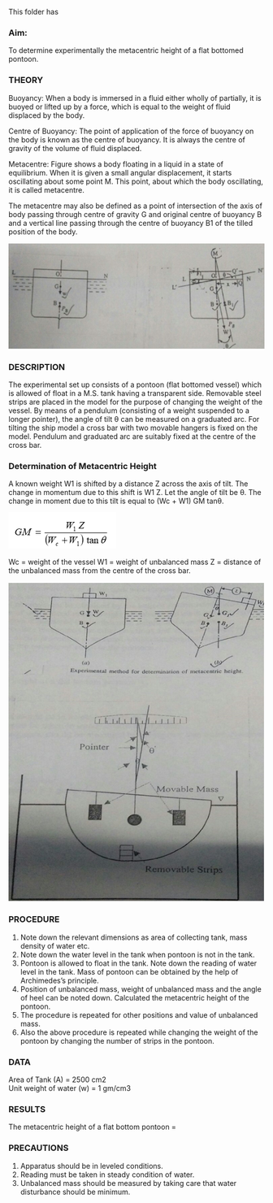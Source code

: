 This folder has 

### Aim: 
To determine experimentally the metacentric height of a flat bottomed pontoon.

### THEORY

Buoyancy: When a body is immersed in a fluid either wholly of partially, it is buoyed or lifted up by a force, which is equal to the weight of fluid displaced by the body.

Centre of Buoyancy: The point of application of the force of buoyancy on the body is known as the centre of buoyancy. It is always the centre of gravity of the volume of fluid displaced.

Metacentre: Figure shows a body floating in a liquid in a state of equilibrium. When it is given a small angular displacement, it starts oscillating about some point M. This point, about which the body oscillating, it is called metacentre. 

The metacentre may also be defined as a point of intersection of the axis of body passing through centre of gravity G and original centre of buoyancy B and a vertical line passing through the centre of buoyancy B1 of the tilled position of the body. 

<img src="images/pic.png"/>


### DESCRIPTION

The experimental set up consists of a pontoon (flat bottomed vessel) which is allowed of float in a M.S. tank having a transparent side. Removable steel strips are placed in the model for the purpose of changing the weight of the vessel. By means of a pendulum (consisting of a weight suspended to a longer pointer), the angle of tilt θ can be measured on a graduated arc. For tilting the ship model a cross bar with two movable hangers is fixed on the model. Pendulum and graduated arc are suitably fixed at the centre of the cross bar.

### Determination of Metacentric Height
A known weight W1 is shifted by a distance Z across the axis of tilt. The change in momentum due to this shift is W1 Z. Let the angle of tilt be θ. The change in moment due to this tilt is equal to (Wc + W1) GM tanθ.

<img src="images/height.png"/>

Wc = weight of the vessel
W1 = weight of unbalanced mass
Z = distance of the unbalanced mass from the centre of the cross bar.

<img src="images/res.png"/>

### PROCEDURE

1.	Note down the relevant dimensions as area of collecting tank, mass density of water etc.
2.	Note down the water level in the tank when pontoon is not in the tank.
3.	Pontoon is allowed to float in the tank. Note down the reading of water level in the tank. Mass of pontoon can be obtained by the help of Archimedes’s principle.
4.	Position of unbalanced mass, weight of unbalanced mass and the angle of heel can be noted down. Calculated the metacentric height of the pontoon.
5.	The procedure is repeated for other positions and value of unbalanced mass.
6.	Also the above procedure is repeated while changing the weight of the pontoon by changing the number of strips in the pontoon.

### DATA

Area of Tank (A) = 2500 cm2<br>
Unit weight of water (w) = 1 gm/cm3

### RESULTS

The metacentric height of a flat bottom pontoon =

### PRECAUTIONS

1.	Apparatus should be in leveled conditions.
2.	Reading must be taken in steady condition of water.
3.	Unbalanced mass should be measured by taking care that water disturbance should be minimum.
